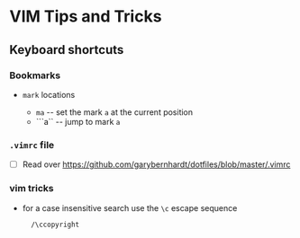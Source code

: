 VIM Tips and Tricks
===================



## Keyboard shortcuts

### Bookmarks

* `mark` locations

 	+ `ma` -- set the mark `a` at the current position
 	+ ```a`` -- jump to mark `a`

### `.vimrc` file

- [ ] Read over https://github.com/garybernhardt/dotfiles/blob/master/.vimrc

### vim tricks

* for a case insensitive search use the `\c` escape sequence

		/\ccopyright

